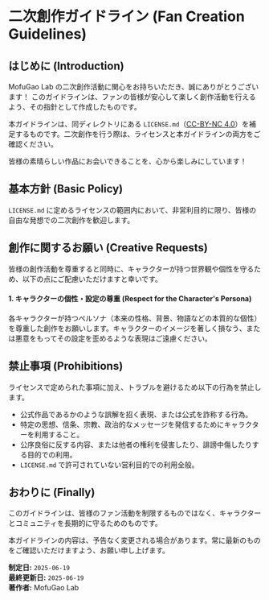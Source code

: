 # 二次創作ガイドライン (Fan Creation Guidelines)

## はじめに (Introduction)

MofuGao Lab の二次創作活動に関心をお持ちいただき、誠にありがとうございます！
このガイドラインは、ファンの皆様が安心して楽しく創作活動を行えるよう、その指針として作成したものです。

本ガイドラインは、同ディレクトリにある `LICENSE.md`（[CC-BY-NC 4.0](https://creativecommons.org/licenses/by-nc/4.0/deed.ja)）を補足するものです。二次創作を行う際は、ライセンスと本ガイドラインの両方をご確認ください。

皆様の素晴らしい作品にお会いできることを、心から楽しみにしています！

## 基本方針 (Basic Policy)

`LICENSE.md` に定めるライセンスの範囲内において、非営利目的に限り、皆様の自由な発想での二次創作を歓迎します。

## 創作に関するお願い (Creative Requests)

皆様の創作活動を尊重すると同時に、キャラクターが持つ世界観や個性を守るため、以下の点にご配慮いただけますと幸いです。

#### 1. キャラクターの個性・設定の尊重 (Respect for the Character's Persona)

各キャラクターが持つペルソナ（本来の性格、背景、物語などの本質的な個性）を尊重した創作をお願いします。キャラクターのイメージを著しく損なう、または悪意をもってその設定を歪めるような表現はご遠慮ください。

## 禁止事項 (Prohibitions)

ライセンスで定められた事項に加え、トラブルを避けるため以下の行為を禁止します。

* 公式作品であるかのような誤解を招く表現、または公式を詐称する行為。
* 特定の思想、信条、宗教、政治的なメッセージを発信するためにキャラクターを利用すること。
* 公序良俗に反する内容、または他者の権利を侵害したり、誹謗中傷したりする目的での利用。
* `LICENSE.md` で許可されていない営利目的での利用全般。

## おわりに (Finally)

このガイドラインは、皆様のファン活動を制限するものではなく、キャラクターとコミュニティを長期的に守るためのものです。

本ガイドラインの内容は、予告なく変更される場合があります。常に最新のものをご確認いただけますよう、お願い申し上げます。

**制定日:** `2025-06-19`  
**最終更新日:** `2025-06-19`  
**著作者:** MofuGao Lab
